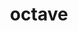 ---
title: "octave"
layout: cache
categories: [package, develop-2025-01-05]
meta: {"versions": ["9.1.0"], "compilers": ["gcc@=7.3.1"], "oss": ["amzn2"], "platforms": ["linux"], "targets": ["aarch64", "x86_64_v3"], "stacks": ["aws-isc", "aws-isc-aarch64", "root"], "num_specs": 2, "num_specs_by_stack": {"aws-isc-aarch64": 1, "root": 2, "aws-isc": 1}}
spec_details: [{"hash": "jyrwlukqm64gz7ellebv223l2o5sokmf", "compiler": "gcc@=7.3.1", "versions": ["9.1.0"], "os": "amzn2", "platform": "linux", "target": "aarch64", "variants": ["~arpack", "build_system=autotools", "+bz2", "~curl", "~fftw", "~fltk", "~fontconfig", "~freetype", "~gl2ps", "~glpk", "~gnuplot", "~hdf5", "~jdk", "~llvm", "~magick", "~opengl", "+pcre2", "~qhull", "~qrupdate", "~qscintilla", "~qt", "+readline", "~suitesparse", "~zlib"], "stacks": ["aws-isc-aarch64", "root"], "size": "-", "tarball": "https://binaries.spack.io/develop-2025-01-05/build_cache/linux-amzn2-aarch64/gcc-7.3.1/octave-9.1.0/linux-amzn2-aarch64-gcc-7.3.1-octave-9.1.0-jyrwlukqm64gz7ellebv223l2o5sokmf.spack"}, {"hash": "ob3szxaaecoj4trilmiqemztffepgbs5", "compiler": "gcc@=7.3.1", "versions": ["9.1.0"], "os": "amzn2", "platform": "linux", "target": "x86_64_v3", "variants": ["~arpack", "build_system=autotools", "+bz2", "~curl", "~fftw", "~fltk", "~fontconfig", "~freetype", "~gl2ps", "~glpk", "~gnuplot", "~hdf5", "~jdk", "~llvm", "~magick", "~opengl", "+pcre2", "~qhull", "~qrupdate", "~qscintilla", "~qt", "+readline", "~suitesparse", "~zlib"], "stacks": ["root", "aws-isc"], "size": "-", "tarball": "https://binaries.spack.io/develop-2025-01-05/build_cache/linux-amzn2-x86_64_v3/gcc-7.3.1/octave-9.1.0/linux-amzn2-x86_64_v3-gcc-7.3.1-octave-9.1.0-ob3szxaaecoj4trilmiqemztffepgbs5.spack"}]
---